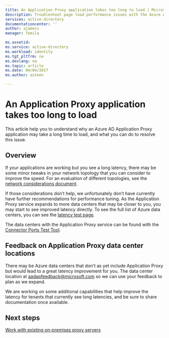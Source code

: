 ```yaml
---
title: An Application Proxy application takes too long to load | Microsoft Docs
description: Troubleshoot page load performance issues with the Azure AD Application Proxy
services: active-directory
documentationcenter: ''
author: ajamess
manager: femila

ms.assetid: 
ms.service: active-directory
ms.workload: identity
ms.tgt_pltfrm: na
ms.devlang: na
ms.topic: article
ms.date: 04/04/2017
ms.author: asteen

---
```


# An Application Proxy application takes too long to load

This article help you to understand why an Azure AD Application Proxy application may take a long time to load, and what you can do to resolve this issue.

## Overview
If your applications are working but you see a long latency, there may be some minor tweaks in your network topology that you can consider to improve the speed. For an evaluation of different topologies, see the [network considerations document](https://docs.microsoft.com/azure/active-directory/application-proxy-network-topology-considerations).

If those considerations don’t help, we unfortunately don’t have currently have further recommendations for performance tuning. As the Application Proxy service expands to more data centers that may be closer to you, you may start to see improved latency directly. To see the full list of Azure data centers, you can see the [latency test page](http://www.azurespeed.com/Azure/Latency). 

The data centers with the Application Proxy service can be found with the [Connector Ports Test Tool](https://aadap-portcheck.connectorporttest.msappproxy.net/). 

## Feedback on Application Proxy data center locations 
There may be Azure data centers that don’t as yet include Application Proxy but would lead to a great latency improvement for you. The data center location at <aadapfeedback@microsoft.com> so we can use your feedback to plan as we expand.

We are working on some additional capabilities that help improve the latency for tenants that currently see long latencies, and be sure to share documentation once available.

## Next steps
[Work with existing on-premises proxy servers](application-proxy-working-with-proxy-servers.md)
